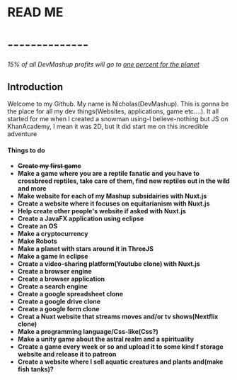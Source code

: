 # **READ ME**
# --------------

*15% of all DevMashup profits will go to [one percent for the planet](https://www.onepercentfortheplanet.org)*

## **Introduction**
 
Welcome to my Github. My name is Nicholas(DevMashup). This is gonna be the place for all my dev things(Websites, applications, game etc....). It all started for me when I created a snowman using-I believe-nothing but JS on KhanAcademy, I mean it was 2D, but It did start me on this incredible adventure



#### Things to do

- **~~Create my first game~~**
- **Make a game where you are a reptile fanatic and you have to crossbreed reptiles, take care of them, find new reptiles out in the wild and more**
- **Make website for each of my Mashup subsidairies with Nuxt.js**
- **Create a website where it focuses on equitarianism with Nuxt.js**
- **Help create other people's website if asked with Nuxt.js**
- **Create a JavaFX application using eclipse**
- **Create an OS**
- **Make a cryptocurrency**
- **Make Robots**
- **Make a planet with stars around it in ThreeJS**
- **Make a game in eclipse**
- **Create a video-sharing platform(Youtube clone) with Nuxt.js**
- **Create a browser engine**
- **Create a browser application**
- **Create a search engine**
- **Create a google spreadsheet clone**
- **Create a google drive clone**
- **Create a google form clone**
- **Creat a Nuxt website that streams moves and/or tv shows(Nextflix clone)**
- **Make a programming language/Css-like(Css?)**
- **Make a unity game about the astral realm and a spirituality**
- **Create a game every week or so and upload it to some kind f storage website and release it to patreon**
- **Create a website where I sell aquatic creatures and plants and(make fish tanks)?**

